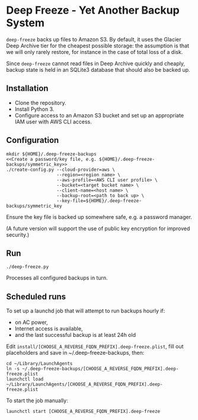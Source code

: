 # Deep Freeze - Yet Another Backup System

`deep-freeze` backs up files to Amazon S3\. By default, it uses the Glacier Deep Archive tier for the cheapest possible storage: the assumption is that we will only rarely restore, for instance in the case of total loss of a disk.

Since `deep-freeze` cannot read files in Deep Archive quickly and cheaply, backup state is held in an SQLite3 database that should also be backed up.

## Installation

- Clone the repository.
- Install Python 3.
- Configure access to an Amazon S3 bucket and set up an appropriate IAM user with AWS CLI access.

## Configuration

```shell
mkdir ${HOME}/.deep-freeze-backups
<<Create a password/key file, e.g. ${HOME}/.deep-freeze-backups/symmetric_key>>
./create-config.py --cloud-provider=aws \
                   --region=<region name> \
                   --aws-profile=<AWS CLI user profile> \
                   --bucket=<target bucket name> \
                   --client-name=<host name> \
                   --backup-root=<path to back up> \
                   --key-file=${HOME}/.deep-freeze-backups/symmetric_key
```

Ensure the key file is backed up somewhere safe, e.g. a password manager.

(A future version will support the use of public key encryption for improved security.)

## Run

```shell
./deep-freeze.py
```

Processes all configured backups in turn.

## Scheduled runs

To set up a launchd job that will attempt to run backups hourly if:

* on AC power,
* Internet access is available,
* and the last successful backup is at least 24h old

Edit `install/[CHOOSE_A_REVERSE_FQDN_PREFIX].deep-freeze.plist`, fill out placeholders and save in ~/.deep-freeze-backups, then:

```shell
cd ~/Library/LaunchAgents
ln -s ~/.deep-freeze-backups/[CHOOSE_A_REVERSE_FQDN_PREFIX].deep-freeze.plist
launchctl load ~/Library/LaunchAgents/[CHOOSE_A_REVERSE_FQDN_PREFIX].deep-freeze.plist
```

To start the job manually:

```shell
launchctl start [CHOOSE_A_REVERSE_FQDN_PREFIX].deep-freeze
```
